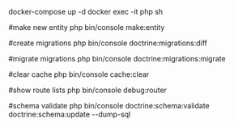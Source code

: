 docker-compose up -d
docker exec -it php sh

#make new entity
php bin/console make:entity

#create migrations
php bin/console doctrine:migrations:diff

#migrate migrations
php bin/console doctrine:migrations:migrate

#clear cache
php bin/console cache:clear

#show route lists
php bin/console debug:router

#schema validate
php bin/console doctrine:schema:validate
doctrine:schema:update --dump-sql
